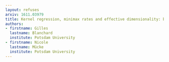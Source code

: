 ```yaml
---
layout: refuses
arxiv: 1611.03979
title: Kernel regression, minimax rates and effective dimensionality: beyond the regular case
authors:
- firstname: Gilles
  lastname: Blanchard
  institute: Potsdam University
- firstname: Nicole
  lastname: Mücke
  institute: Potsdam University
---
```

